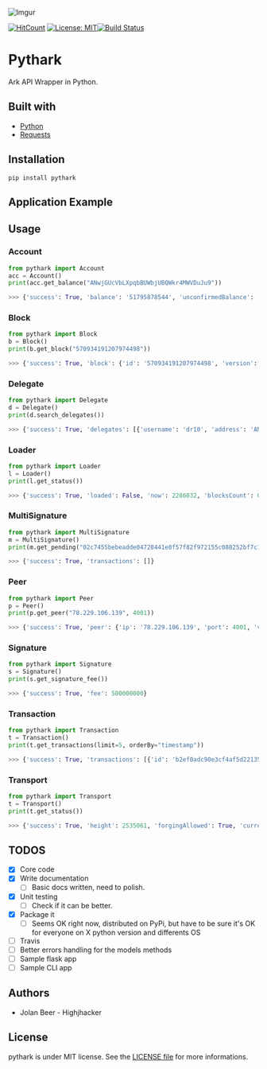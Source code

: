 ![Imgur](https://i.imgur.com/ysh3akS.png)

[![HitCount](http://hits.dwyl.io/Highjhacker/pyrark.svg)](http://hits.dwyl.io/Highjhacker/pyrark) [![License: MIT](https://img.shields.io/badge/License-MIT-yellow.svg)](https://opensource.org/licenses/MIT)[![Build Status](https://travis-ci.org/Highjhacker/pythark.svg?branch=master)](https://travis-ci.org/Highjhacker/pythark)

# Pythark

Ark API Wrapper in Python.

## Built with
- [Python](https://www.python.org/)
- [Requests](http://docs.python-requests.org/en/master/)

## Installation

```shell
pip install pythark
```

## Application Example

## Usage

### Account

```python
from pythark import Account
acc = Account()
print(acc.get_balance("ANwjGUcVbLXpqbBUWbjUBQWkr4MWVDuJu9"))

>>> {'success': True, 'balance': '51795878544', 'unconfirmedBalance': '51795878544'}
```

### Block

```python
from pythark import Block
b = Block()
print(b.get_block("570934191207974498"))

>>> {'success': True, 'block': {'id': '570934191207974498', 'version': 0, 'timestamp': 19174464, 'height': 2376065, 'previousBlock': '7483598217382372212', 'numberOfTransactions': 50, 'totalAmount': 15830360775, 'totalFee': 500000000, 'reward': 200000000, 'payloadLength': 1600, 'payloadHash': '04c497e303c9aaa16db51e52b139e87ec19666f7a0e0fb14804ba0dcf0a15932', 'generatorPublicKey': '034682a4c4d2c8c0bc5f966dd422a83d2b433e212ef1f334f82cc3fe4676240933', 'generatorId': 'AdBSvLKPp6pMp5ZDsxkgjFu6KeCokncSMk', 'blockSignature': '304402201eb4097e7de1f2601e82333c040acac6df6458b7d59ec2370904fca42729243b022043d7ee08bf7007c06ec1119d12aa0ffe2895769f05c34fabc39f1c478a882049', 'confirmations': 158928, 'totalForged': '700000000'}}
```

### Delegate

```python
from pythark import Delegate
d = Delegate()
print(d.search_delegates())

>>> {'success': True, 'delegates': [{'username': 'dr10', 'address': 'ANwjGUcVbLXpqbBUWbjUBQWkr4MWVDuJu9', 'publicKey': '031641ff081b93279b669f7771b3fbe48ade13eadb6d5fd85bdd025655e349f008', 'vote': '147614629879279', 'producedblocks': 30607, 'missedblocks': 190}, {'username': 'drusilla', 'address': 'AGzLMjoUiLbccC4YpaDsMRwHaoUwCoorQG', 'publicKey': '038dfc041c7e609f254b2cf38de4b55e02dff9e743497f5cf6b67d49d8e44978ce', 'vote': '0', 'producedblocks': 0, 'missedblocks': 0}]}
```

### Loader

```python
from pythark import Loader
l = Loader()
print(l.get_status())

>>> {'success': True, 'loaded': False, 'now': 2286032, 'blocksCount': 0}
```

### MultiSignature

```python
from pythark import MultiSignature
m = MultiSignature()
print(m.get_pending("02c7455bebeadde04728441e0f57f82f972155c088252bf7c1365eb0dc84fbf5de"))

>>> {'success': True, 'transactions': []}
```

### Peer

```python
from pythark import Peer
p = Peer()
print(p.get_peer("78.229.106.139", 4001))

>>> {'success': True, 'peer': {'ip': '78.229.106.139', 'port': 4001, 'version': '1.0.1', 'errors': 0, 'os': 'linux4.4.0-92-generic', 'height': 2535012, 'status': 'OK', 'delay': 221}}
```

### Signature

```python
from pythark import Signature
s = Signature()
print(s.get_signature_fee())

>>> {'success': True, 'fee': 500000000}
```

### Transaction

```python
from pythark import Transaction
t = Transaction()
print(t.get_transactions(limit=5, orderBy="timestamp"))

>>> {'success': True, 'transactions': [{'id': 'b2ef0adc90e3cf4af5d221350d79c2f2712378e0ef5a71244eecaca4afdc7140', 'blockid': '4195226696324437309', 'type': 0, 'timestamp': -1980252, 'amount': 7350732799999, 'fee': 10000000, 'vendorField': 'Ark', 'senderId': 'AQKk9BwUZjM5fsjYCpreZJ4Ltatrt6ZJBE', 'recipientId': 'AXGVkwNJ3p5ruPJrEGEcwcaSz3THw69Eni', 'senderPublicKey': '0367b6eeef79462803cecff4692f06df379803d055941fb1f0c976097fa054aa03', 'signature': '3044022023eb7496803968e2f0e63d9eb7b0885adc3138ad7582e91ab83eae6a0d0afbcf02207f9d0f3a83179c408b819791dc007e3d5e3f266da81ba57aece6524586be3172', 'asset': {}, 'confirmations': 2533357}, {'id': '44d9d0a3093232b9368a24af90577741df8340b93732db23b90d44f6590d3e42', 'blockid': '4366553906931540162', 'type': 0, 'timestamp': 0, 'amount': 0, 'fee': 0, 'senderId': 'AewxfHQobSc49a4radHp74JZCGP8LRe4xA', 'recipientId': 'AU9BgcsCBDCkzPyY9EZXqiwukYq4Kor4oX', 'senderPublicKey': '0235d486fea0193cbe77e955ab175b8f6eb9eaf784de689beffbd649989f5d6be3', 'signature': '3045022100ed57f27cabdb01f5398b30e63e3372735ee428e17e95de675c37586b6d1a5c12022062a0040ed189a4adac6c3d105e05180f7c74e8c68ca9912b3c60286c2226f3fa', 'asset': {}, 'confirmations': 2535055}, {'id': '512f1aa00538b24a3ba55d65519d34cea83d753f5b2cebfd7004d5c0eaa7177a', 'blockid': '4366553906931540162', 'type': 0, 'timestamp': 0, 'amount': 0, 'fee': 0, 'senderId': 'AewxfHQobSc49a4radHp74JZCGP8LRe4xA', 'recipientId': 'AeLpRK8rFVtBeyBVqBtdQpWDfLzaiNujKr', 'senderPublicKey': '0235d486fea0193cbe77e955ab175b8f6eb9eaf784de689beffbd649989f5d6be3', 'signature': '3044022018618cfd5dd1024c0dd7677fdbddcaa6977b57f832eca130583d36480dfa452302202c067556fd93899fb0d18ea28e6f0276a778099cdde3d97d3bb8733dff965a59', 'asset': {}, 'confirmations': 2535055}, {'id': '8bb3997878a6a359f1418cf25f31c84f660e5e6897ebd6d07549ff6a4374a44d', 'blockid': '4366553906931540162', 'type': 0, 'timestamp': 0, 'amount': 0, 'fee': 0, 'senderId': 'AewxfHQobSc49a4radHp74JZCGP8LRe4xA', 'recipientId': 'ARagsXvdeTHYghaQgJkwbdSkPLZ73qdMkR', 'senderPublicKey': '0235d486fea0193cbe77e955ab175b8f6eb9eaf784de689beffbd649989f5d6be3', 'signature': '3044022021e056a123b4a6c30e3f30dd68ff56f4cc1a994222cf27ff5b48434947e45f300220424cbc671a54a019cc655d02b2313a324702908a4a05c86bac4ac83029bb01ef', 'asset': {}, 'confirmations': 2535055}, {'id': '30cb724924823c689058c25243d1c213b9cdb8c157eff26ee9c89fc1e705fedd', 'blockid': '4366553906931540162', 'type': 0, 'timestamp': 0, 'amount': 0, 'fee': 0, 'senderId': 'AewxfHQobSc49a4radHp74JZCGP8LRe4xA', 'recipientId': 'AT9xWcPQ8hGYuXZ8aWE57VJFohyX1TTLkH', 'senderPublicKey': '0235d486fea0193cbe77e955ab175b8f6eb9eaf784de689beffbd649989f5d6be3', 'signature': '3045022100fd0ab0bee79152978d8d5835e2d244fa159e4957f48d602c65e35e2383c0d14a022036380dac439784075befef7f7b14734f9ed782e4be5ac7f2f4c49985b08fdce9', 'asset': {}, 'confirmations': 2535055}], 'count': '340315'}
```

### Transport

```python
from pythark import Transport
t = Transport()
print(t.get_status())

>>> {'success': True, 'height': 2535061, 'forgingAllowed': True, 'currentSlot': 2560155, 'header': {'id': '17084042248047495221', 'height': 2535061, 'version': 0, 'totalAmount': 0, 'totalFee': 0, 'reward': 200000000, 'payloadHash': 'e3b0c44298fc1c149afbf4c8996fb92427ae41e4649b934ca495991b7852b855', 'payloadLength': 0, 'timestamp': 20481240, 'numberOfTransactions': 0, 'previousBlock': '9903476536476021910', 'generatorPublicKey': '0354319db3f22fb8d4588a09ebbb3e91631cbc2202ba58c69149b75c1a47eb7686', 'blockSignature': '3045022100d7988e19980767d259072d4884f359f95d5ca99bc99d909f70b55b1eadde5921022000b8eb45266a1ad7943d18abe45e5487da680677272a26f7ede78c63a0d545bb'}}
```

## TODOS

- [x] Core code
- [x] Write documentation
    - [ ] Basic docs written, need to polish.
- [x] Unit testing
    - [ ] Check if it can be better.
- [x] Package it
    - [ ] Seems OK right now, distributed on PyPi, but have to be sure it's OK for everyone on
          X python version and differents OS
- [ ] Travis 
- [ ] Better errors handling for the models methods
- [ ] Sample flask app
- [ ] Sample CLI app

## Authors

- Jolan Beer - Highjhacker

## License

pythark is under MIT license. See the [LICENSE file](https://github.com/Highjhacker/pythark/blob/master/LICENSE) for more informations.
